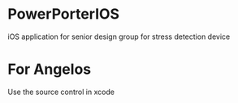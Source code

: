 # PowerPorterIOS
iOS application for senior design group for stress detection device

# For Angelos
Use the source control in xcode
